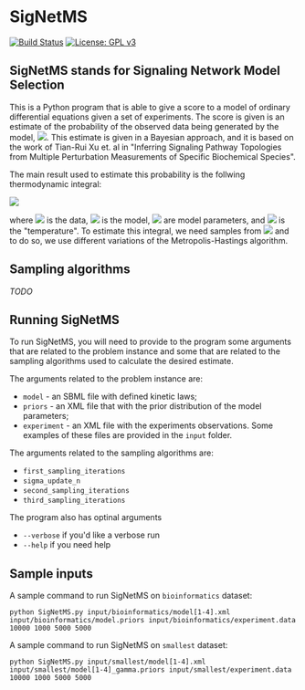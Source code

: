 # SigNetMS
[![Build Status](https://travis-ci.org/gustavoem/SigNetMS.svg?branch=master)](https://travis-ci.org/gustavoem/SigNetMS) 
[![License: GPL v3](https://img.shields.io/badge/License-GPL%20v3-blue.svg)](https://www.gnu.org/licenses/gpl-3.0)


## SigNetMS stands for Signaling Network Model Selection
This is a Python program that is able to give a score to a model of ordinary differential equations given a set of experiments.
The score is given is an estimate of the probability of the observed data being generated by the model, <img src="https://latex.codecogs.com/gif.latex?p(Data|Model)" />. This estimate is given in a Bayesian approach, and it is based on the work of Tian-Rui Xu et. al in "Inferring Signaling Pathway Topologies from Multiple Perturbation Measurements of Specific Biochemical Species". 

The main result used to estimate this probability is the follwing thermodynamic integral: 

<img src="https://latex.codecogs.com/gif.latex?\log(D|M)=\int_{0}^{1}E_{\theta|D,t}\[p(D|M,\theta)\]dt"/>

where <img src="https://latex.codecogs.com/gif.latex?D"/> is the data, <img src="https://latex.codecogs.com/gif.latex?M"/> is the model, <img src="https://latex.codecogs.com/gif.latex?\theta"/> are model parameters, and <img src="https://latex.codecogs.com/gif.latex?t"/> is the "temperature". To estimate this integral, we need samples from <img src="https://latex.codecogs.com/gif.latex?\theta|D,t"/> and to do so, we use different variations of the Metropolis-Hastings algorithm.


## Sampling algorithms
*TODO*

## Running SigNetMS
To run SigNetMS, you will need to provide to the program some arguments that are related to the problem instance and some that are related to the sampling algorithms used to calculate the desired estimate. 

The arguments related to the problem instance are:
* `model` - an SBML file with defined kinetic laws;
* `priors` - an XML file that with the prior distribution of the model parameters;
* `experiment` - an XML file with the experiments observations.
Some examples of these files are provided in the `input` folder.

The arguments related to the sampling algorithms are:
* `first_sampling_iterations `
* `sigma_update_n`
* `second_sampling_iterations`
* `third_sampling_iterations`

The program also has optinal arguments
* `--verbose` if you'd like a verbose run
* `--help` if you need help

## Sample inputs
A sample command to run SigNetMS on `bioinformatics` dataset:

`python SigNetMS.py input/bioinformatics/model[1-4].xml input/bioinformatics/model.priors input/bioinformatics/experiment.data 10000 1000 5000 5000`


A sample command to run SigNetMS on `smallest` dataset:

`python SigNetMS.py input/smallest/model[1-4].xml input/smallest/model[1-4]_gamma.priors input/smallest/experiment.data 10000 1000 5000 5000`
